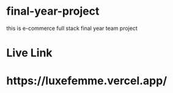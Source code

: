 # final-year-project   
this is e-commerce full stack final year   team  project   
<h1>Live Link</h1> 
<h1>https://luxefemme.vercel.app/</h1> 
